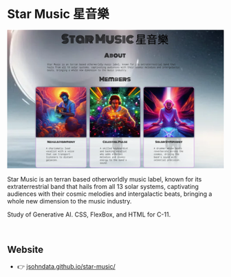 # Star Music 星音樂
[![screen shot](./images/readme.webp)](https://jsohndata.github.io/star-music/)

Star Music is an terran based otherworldly music label, known for its extraterrestrial band that hails from all 13 solar systems, captivating audiences with their cosmic melodies and intergalactic beats, bringing a whole new dimension to the music industry. 

Study of Generative AI. CSS, FlexBox, and HTML for C-11.

<br>

## Website
* 👉 [jsohndata.github.io/star-music/](https://jsohndata.github.io/star-music/)
